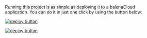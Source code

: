 
Running this project is as simple as deploying it to a balenaCloud application. You can do it in just one click by using the button below:

[![deploy button](https://balena.io/deploy.svg)](https://dashboard.balena-cloud.com/deploy?repoUrl=https://github.com/balenalabs/balena-sound&defaultDeviceType=raspberry-pi)

[![deploy button](https://balena.io/deploy.svg)](https://dashboard.balena-cloud.com/deploy?repoUrl=https://github.com/tromano32/balena-sound)
